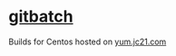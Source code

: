 # [gitbatch](https://github.com/isacikgoz/gitbatch)

Builds for Centos hosted on [yum.jc21.com](https://yum.jc21.com)
